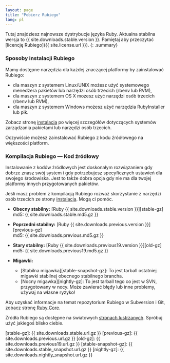 ```yaml
---
layout: page
title: "Pobierz Rubiego"
lang: pl
---
```


Tutaj znajdziesz najnowsze dystrybucje języka Ruby. Aktualna stabilna
wersja to {{ site.downloads.stable.version }}. Pamiętaj aby przeczytać
[licencję Rubiego]({{ site.license.url }}).
{: .summary}

### Sposoby instalacji Rubiego

Mamy dostępne narzędzia dla każdej znaczącej platformy by zainstalować Rubiego:

- dla maszyn z systemem Linux/UNIX możesz użyć systemowego menedżera pakietów
  lub narzędzi osób trzecich (rbenv lub RVM),
- dla maszyn z systemem OS X możesz użyć narzędzi osób trzecich (rbenv lub RVM),
- dla maszyn z systemem Windows możesz użyć narzędzia RubyInstaller lub pik.

Zobacz stronę [instalacja](/pl/installation) po więcej szczegółów dotyczących
systemów zarządzania pakietami lub narzędzi osób trzecich.

Oczywiście możesz zainstalować Rubiego z kodu źródłowego na większości platform.

### Kompilacja Rubiego — Kod źródłowy

Instalowanie z kodów źródłowych jest doskonałym rozwiązaniem gdy dobrze
znasz swój system i gdy potrzebujesz specyficznych ustawień dla swojego
środowiska. Jest to także dobra opcja gdy nie ma dla twojej platformy
innych przygotowanych pakietów.

Jeśli masz problem z kompilacją Rubiego rozważ skorzystanie z narzędzi osób
trzecich ze strony [instalacja](/pl/installation). Mogą ci pomóc.

* **Obecny stabilny:** [Ruby {{ site.downloads.stable.version }}][stable-gz]<br>
  md5: {{ site.downloads.stable.md5.gz }}

* **Poprzedni stabilny:** [Ruby {{ site.downloads.previous.version }}][previous-gz]<br>
  md5: {{ site.downloads.previous.md5.gz }}

* **Stary stabilny:** [Ruby {{ site.downloads.previous19.version }}][old-gz]<br>
  md5: {{ site.downloads.previous19.md5.gz }}

* **Migawki:**

  * [Stabilna migawka][stable-snapshot-gz]:
    To jest tarball ostatniej migawki stabilnej obecnego stabilnego brancha.
  * [Nocny migawka][nightly-gz]:
    To jest tarball tego co jest w SVN, przygotowany
    w nocy. Może zawierać błędy lub inne problemy, używaj na własne ryzyko!

Aby uzyskać informacje na temat repozytorium Rubiego w Subversion i Git,
zobacz stronę [Ruby Core](/en/community/ruby-core/).

Źródła Rubiego są dostępne na światowych [stronach lustrzanych](/en/downloads/mirrors/). Spróbuj
użyć jakiegoś blisko ciebie.

[stable-gz]: {{ site.downloads.stable.url.gz }}
[previous-gz]: {{ site.downloads.previous.url.gz }}
[old-gz]: {{ site.downloads.previous19.url.gz }}
[stable-snapshot-gz]: {{ site.downloads.stable_snapshot.url.gz }}
[nightly-gz]: {{ site.downloads.nightly_snapshot.url.gz }}
